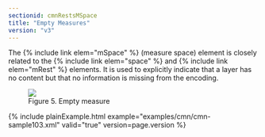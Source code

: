 ```yaml
---
sectionid: cmnRestsMSpace
title: "Empty Measures"
version: "v3"
---
```


The {% include link elem="mSpace" %} (<span class="expan">measure space</span>) element is closely
related to the {% include link elem="space" %} and {% include link elem="mRest" %} elements. It
is used to explicitly indicate that a layer has no content but that no information
is
missing from the encoding.


<figure class="figure"><img src="{{ site.baseurl }}/Images/ExampleImages/mspace-300-20100514.png" class="img-responsive"><figcaption class="figure-caption">Figure 5. Empty measure</figcaption>
</figure>{% include plainExample.html example="examples/cmn/cmn-sample103.xml" valid="true" version=page.version %}
